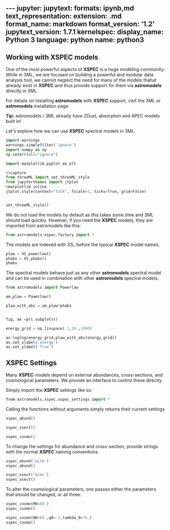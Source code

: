 \---
jupyter:
  jupytext:
    formats: ipynb,md
    text_representation:
      extension: .md
      format_name: markdown
      format_version: '1.2'
      jupytext_version: 1.7.1
  kernelspec:
    display_name: Python 3
    language: python
    name: python3
---

<!-- #region -->
## Working with XSPEC models

One of the most powerful aspects of **XSPEC** is a huge modeling community. While in 3ML, we are focused on building a powerful and modular data analysis tool, we cannot neglect the need for many of the models thahat already exist in **XSPEC** and thus provide support for them via **astromodels** directly in 3ML. 

For details on installing **astromodels** with **XSPEC** support, visit the 3ML or **astromodels** installation page. 


<div class="alert alert-block alert-info">
<b>Tip:</b> astromodels / 3ML already have ZDust, absorption and APEC models built in!
</div>


Let's explore how we can use **XSPEC** spectral models in 3ML. 
<!-- #endregion -->


```python 
import warnings
warnings.simplefilter('ignore')
import numpy as np
np.seterr(all="ignore")
```

```python
import matplotlib.pyplot as plt
```

```python 
%%capture
from threeML import set_threeML_style
from jupyterthemes import jtplot
%matplotlib inline
jtplot.style(context="talk", fscale=1, ticks=True, grid=False)


set_threeML_style()
```


We do not load the models by default as this takes some time and 3ML should load quickly. However, if you need the **XSPEC** models, they are imported from astromodels like this:

```python
from astromodels.xspec.factory import *
```

The models are indexed with *XS_* before the typical **XSPEC** model names.

```python
plaw = XS_powerlaw()
phabs = XS_phabs()
phabs

```

The spectral models behave just as any other **astromodels** spectral model and can be used in combination with other **astromodels** spectral models.

```python tags=["nbsphinx-thumbbail"]
from astromodels import Powerlaw

am_plaw = Powerlaw()

plaw_with_abs = am_plaw*phabs


fig, ax =plt.subplots()

energy_grid = np.linspace(.1,10.,1000)

ax.loglog(energy_grid,plaw_with_abs(energy_grid))
ax.set_xlabel('energy')
ax.set_ylabel('flux')

```

## XSPEC Settings

Many **XSPEC** models depend on external abundances, cross-sections, and cosmological parameters. We provide an interface to control these directly.

Simply import the **XSPEC** settings like so:

```python
from astromodels.xspec.xspec_settings import *
```

Calling the functions without arguments simply returns their current settings

```python
xspec_abund()
```

```python
xspec_xsect()
```

```python
xspec_cosmo()
```

To change the settings for abundance and cross-section, provide strings with the normal **XSPEC** naming conventions.

```python
xspec_abund('wilm')
xspec_abund()
```

```python
xspec_xsect('bcmc')
xspec_xsect()
```

To alter the cosmological parameters, one passes either the parameters that should be changed, or all three:

```python
xspec_cosmo(H0=68.)
xspec_cosmo()
```

```python
xspec_cosmo(H0=68.,q0=.1,lambda_0=70.)
xspec_cosmo()
```
